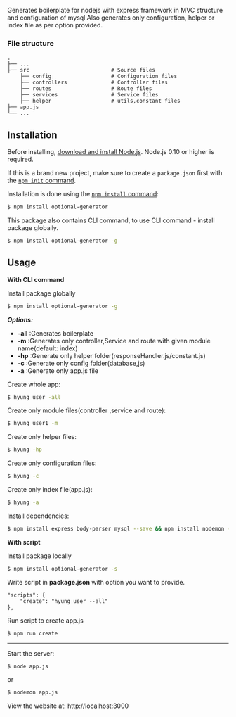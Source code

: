 Generates boilerplate for nodejs with express framework in MVC structure and configuration of mysql.Also generates only configuration, helper or index file as per option provided.

### File structure

    .
    ├── ...                   
    ├── src                          # Source files 
        ├── config                   # Configuration files
        ├── controllers              # Controller files
        ├── routes                   # Route files
        ├── services                 # Service files
        ├── helper                   # utils,constant files  
    ├── app.js
    └── ...

## Installation

Before installing, [download and install Node.js](https://nodejs.org/en/download/).
Node.js 0.10 or higher is required.

If this is a brand new project, make sure to create a `package.json` first with
the [`npm init` command](https://docs.npmjs.com/creating-a-package-json-file).

Installation is done using the
[`npm install` command](https://docs.npmjs.com/getting-started/installing-npm-packages-locally):

```bash
$ npm install optional-generator
```
This package also contains CLI command, to use CLI command - install package globally.
```bash
$ npm install optional-generator -g
```

## Usage

**With CLI command**

Install package globally
```bash
$ npm install optional-generator -g
```

_**Options:**_
  *  **-all**   :Generates boilerplate
  *  **-m**     :Generates only controller,Service and route with given module name(default: index)
  *  **-hp**    :Generate only helper folder(responseHandler.js/constant.js)
  *  **-c**     :Generate only config folder(database,js)
  *  **-a**     :Generate only app.js file


Create whole app:

```bash
$ hyung user -all
```

Create only module files(controller ,service and route):

```bash
$ hyung user1 -m
```
Create only helper files:

```bash
$ hyung -hp
```

Create only configuration files:

```bash
$ hyung -c
```
Create only index file(app.js):

```bash
$ hyung -a
```

Install dependencies:

```bash
$ npm install express body-parser mysql --save && npm install nodemon --save-dev
```


**With script**

Install package locally

```bash
$ npm install optional-generator -s
```

Write script in **package.json** with option you want to provide.

```
"scripts": {
    "create": "hyung user --all"
},
```

Run script to create app.js

```bash
$ npm run create
```


---

Start the server:

```bash
$ node app.js
```
or
```bash
$ nodemon app.js
```

View the website at: http://localhost:3000
